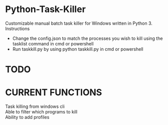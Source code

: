 # Python-Task-Killer
Customizable manual batch task killer for Windows written in Python 3. <br>
Instructions<br>
<ul>
<li>Change the config.json to match the processes you wish to kill using the tasklist command in cmd or powershell</li>
<li>Run taskkill.py by using python taskkill.py in cmd or powershell</li>
</ul>

# TODO

# CURRENT FUNCTIONS
Task killing from windows cli<br>
Able to filter which programs to kill<br>
Ability to add profiles<br>

